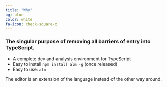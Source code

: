 ```yaml
---
title: "Why"
bg: blue
color: white
fa-icon: check-square-o
---
```


### The singular purpose of removing all barriers of entry into TypeScript.

* A complete dev and analysis environment for TypeScript
* Easy to install `npm install alm -g` (once released)
* Easy to use: `alm`

The editor is an extension of the language instead of the other way around.
